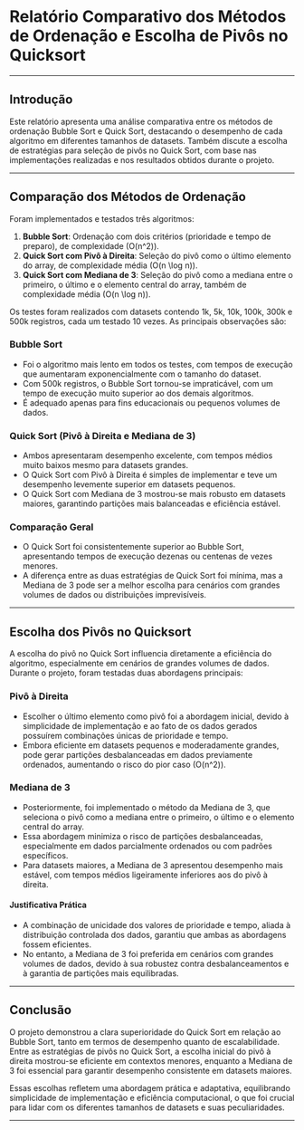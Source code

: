 # Relatório Comparativo dos Métodos de Ordenação e Escolha de Pivôs no Quicksort

---

## Introdução

Este relatório apresenta uma análise comparativa entre os métodos de ordenação Bubble Sort e Quick Sort, destacando o desempenho de cada algoritmo em diferentes tamanhos de datasets. Também discute a escolha de estratégias para seleção de pivôs no Quick Sort, com base nas implementações realizadas e nos resultados obtidos durante o projeto.

---

## Comparação dos Métodos de Ordenação

Foram implementados e testados três algoritmos:

1. **Bubble Sort**: Ordenação com dois critérios (prioridade e tempo de preparo), de complexidade \(O(n^2)\).
2. **Quick Sort com Pivô à Direita**: Seleção do pivô como o último elemento do array, de complexidade média \(O(n \log n)\).
3. **Quick Sort com Mediana de 3**: Seleção do pivô como a mediana entre o primeiro, o último e o elemento central do array, também de complexidade média \(O(n \log n)\).

Os testes foram realizados com datasets contendo 1k, 5k, 10k, 100k, 300k e 500k registros, cada um testado 10 vezes. As principais observações são:

### **Bubble Sort**

- Foi o algoritmo mais lento em todos os testes, com tempos de execução que aumentaram exponencialmente com o tamanho do dataset.
- Com 500k registros, o Bubble Sort tornou-se impraticável, com um tempo de execução muito superior ao dos demais algoritmos.
- É adequado apenas para fins educacionais ou pequenos volumes de dados.

### **Quick Sort (Pivô à Direita e Mediana de 3)**

- Ambos apresentaram desempenho excelente, com tempos médios muito baixos mesmo para datasets grandes.
- O Quick Sort com Pivô à Direita é simples de implementar e teve um desempenho levemente superior em datasets pequenos.
- O Quick Sort com Mediana de 3 mostrou-se mais robusto em datasets maiores, garantindo partições mais balanceadas e eficiência estável.

### **Comparação Geral**

- O Quick Sort foi consistentemente superior ao Bubble Sort, apresentando tempos de execução dezenas ou centenas de vezes menores.
- A diferença entre as duas estratégias de Quick Sort foi mínima, mas a Mediana de 3 pode ser a melhor escolha para cenários com grandes volumes de dados ou distribuições imprevisíveis.

---

## Escolha dos Pivôs no Quicksort

A escolha do pivô no Quick Sort influencia diretamente a eficiência do algoritmo, especialmente em cenários de grandes volumes de dados. Durante o projeto, foram testadas duas abordagens principais:

### **Pivô à Direita**

- Escolher o último elemento como pivô foi a abordagem inicial, devido à simplicidade de implementação e ao fato de os dados gerados possuírem combinações únicas de prioridade e tempo.
- Embora eficiente em datasets pequenos e moderadamente grandes, pode gerar partições desbalanceadas em dados previamente ordenados, aumentando o risco do pior caso \(O(n^2)\).

### **Mediana de 3**

- Posteriormente, foi implementado o método da Mediana de 3, que seleciona o pivô como a mediana entre o primeiro, o último e o elemento central do array.
- Essa abordagem minimiza o risco de partições desbalanceadas, especialmente em dados parcialmente ordenados ou com padrões específicos.
- Para datasets maiores, a Mediana de 3 apresentou desempenho mais estável, com tempos médios ligeiramente inferiores aos do pivô à direita.

#### **Justificativa Prática**

- A combinação de unicidade dos valores de prioridade e tempo, aliada à distribuição controlada dos dados, garantiu que ambas as abordagens fossem eficientes.
- No entanto, a Mediana de 3 foi preferida em cenários com grandes volumes de dados, devido à sua robustez contra desbalanceamentos e à garantia de partições mais equilibradas.

---

## Conclusão

O projeto demonstrou a clara superioridade do Quick Sort em relação ao Bubble Sort, tanto em termos de desempenho quanto de escalabilidade. Entre as estratégias de pivôs no Quick Sort, a escolha inicial do pivô à direita mostrou-se eficiente em contextos menores, enquanto a Mediana de 3 foi essencial para garantir desempenho consistente em datasets maiores.

Essas escolhas refletem uma abordagem prática e adaptativa, equilibrando simplicidade de implementação e eficiência computacional, o que foi crucial para lidar com os diferentes tamanhos de datasets e suas peculiaridades.

---
